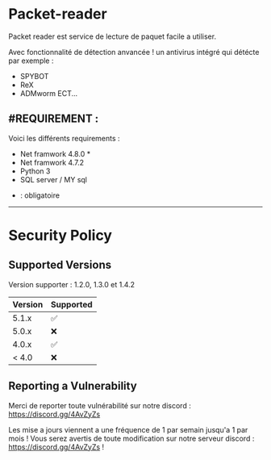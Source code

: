 # Packet-reader
Packet reader est service de lecture de paquet facile a utiliser.

Avec fonctionnalité de détection anvancée !
un antivirus intégré qui détécte par exemple :
- SPYBOT
- ReX
- ADMworm
ECT...

#REQUIREMENT :
-------------------------------------------------------
Voici les différents requirements :

- Net framwork 4.8.0 *
- Net framwork 4.7.2
- Python 3
- SQL server / MY sql

* : obligatoire
-------------------------------------------------------

# Security Policy

## Supported Versions

Version supporter : 1.2.0, 1.3.0 et 1.4.2

| Version | Supported          |
| ------- | ------------------ |
| 5.1.x   | :white_check_mark: |
| 5.0.x   | :x:                |
| 4.0.x   | :white_check_mark: |
| < 4.0   | :x:                |

## Reporting a Vulnerability

Merci de reporter toute vulnérabilité sur notre discord : https://discord.gg/4AvZyZs

Les mise a jours viennent a une fréquence de 1 par semain jusqu'a 1 par mois !
Vous serez avertis de toute modification sur notre serveur discord : https://discord.gg/4AvZyZs !
